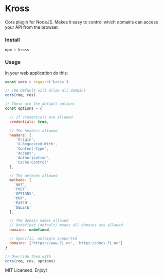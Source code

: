 # Kross

Cors plugin for NodeJS. Makes it easy to control which domains can access your API from the browser.

### Install
```
npm i kross
```

### Usage

In your web application do this:
```js
const cors = require('kross')

// The default will allow all domains
cors(req, res)

// These are the default options
const options = {

  // If credentials are allowed
  credentials: true,

  // The headers allowed
  headers: [
     'Origin',
     'X-Requested-With',
     'Content-Type',
     'Accept',
     'Authorization',
     'Cache-Control'
  ],

  // The methods allowed
  methods: [
    'GET',
    'POST',
    'OPTIONS',
    'PUT',
    'PATCH',
    'DELETE'
  ],

  // The domain names allowed
  // Undefined (default) means all domains are allowed
  domains: undefined,

  // Specific, multiple supported
  domains: ['https://www.7i.no', 'https://docs.7i.no']
}

// Override them with
cors(req, res, options)
```

MIT Licensed. Enjoy!
